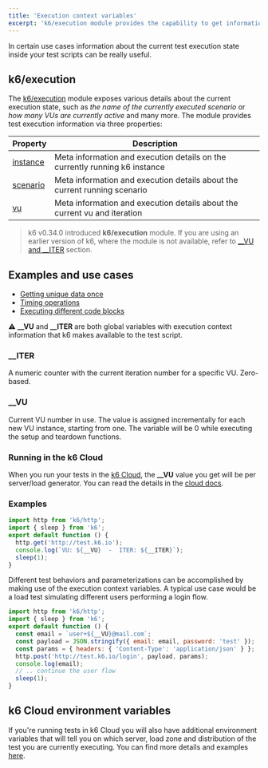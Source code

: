 ```yaml
---
title: 'Execution context variables'
excerpt: 'k6/execution module provides the capability to get information about the current test execution state inside the test script'
---
```



In certain use cases information about the current test execution state inside your test scripts can be really useful.

## k6/execution

The [k6/execution](/javascript-api/k6-execution) module exposes various details about the current execution state, such as _the name of the currently executed scenario_ or _how many VUs are currently active_ and many more. The module provides test execution information via three properties:


| Property                                           | Description                                                                  |
| -------------------------------------------------- | ---------------------------------------------------------------------------- |
| [instance](/javascript-api/k6-execution/#instance) | Meta information and execution details on the currently running k6 instance  |
| [scenario](/javascript-api/k6-execution/#scenario) | Meta information and execution details about the current running scenario    |
| [vu](/javascript-api/k6-execution/#vu)             | Meta information and execution details about the current vu and iteration    |

> k6 v0.34.0 introduced **k6/execution** module.
> If you are using an earlier version of k6, where the module is not available,
> refer to [\_\_VU and \_\_ITER](/using-k6/execution-context-variables/#__vu-and-__iter-discouraged) section.

## Examples and use cases

- [Getting unique data once](/examples/data-parameterization#retrieving-unique-data)
- [Timing operations](/javascript-api/k6-execution/#timing-operations)
- [Executing different code blocks](/javascript-api/k6-execution/#script-naming)

<Collapsible title="_VU and _ITER (discouraged)" tag="h2">

⚠️  **\_\_VU** and **\_\_ITER** are both global variables with execution context information that k6 makes available to the test script.

### \_\_ITER

A numeric counter with the current iteration number for a specific VU. Zero-based.

### \_\_VU

Current VU number in use. The value is assigned incrementally for each new VU instance, starting from one. The variable will be 0 while executing the setup and teardown functions.

### Running in the k6 Cloud

When you run your tests in the [k6 Cloud](/cloud), the **\_\_VU** value you get will be per server/load generator. You can read the details in the [cloud docs](/cloud/cloud-faq/general-questions/#how-many-vus-can-be-run-from-the-same-dedicated-ip).

### Examples

<CodeGroup labels={[]} lineNumbers={[true]}>

```javascript
import http from 'k6/http';
import { sleep } from 'k6';
export default function () {
  http.get('http://test.k6.io');
  console.log(`VU: ${__VU}  -  ITER: ${__ITER}`);
  sleep(1);
}
```

</CodeGroup>

Different test behaviors and parameterizations can be accomplished by making use of the
execution context variables. A typical use case would be a load test simulating different users
performing a login flow.

<CodeGroup labels={[]} lineNumbers={[true]}>

```javascript
import http from 'k6/http';
import { sleep } from 'k6';
export default function () {
  const email = `user+${__VU}@mail.com`;
  const payload = JSON.stringify({ email: email, password: 'test' });
  const params = { headers: { 'Content-Type': 'application/json' } };
  http.post('http://test.k6.io/login', payload, params);
  console.log(email);
  // .. continue the user flow
  sleep(1);
}
```
</CodeGroup>

</Collapsible>

## k6 Cloud environment variables

If you're running tests in k6 Cloud you will also have additional environment variables that will tell you on which server, load zone and distribution of the test you are currently executing.
You can find more details and examples [here](/cloud/creating-and-running-a-test/cloud-tests-from-the-cli/#cloud-environment-variables).
